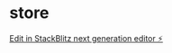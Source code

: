 # store

[Edit in StackBlitz next generation editor ⚡️](https://stackblitz.com/~/github.com/RELAXXOFFICIAL/store)